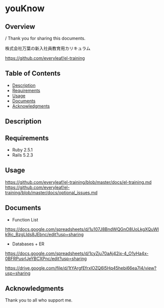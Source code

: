 # youKnow

## Overview
/ Thank you for sharing this documents. 


株式会社万葉の新入社員教育用カリキュラム 


https://github.com/everyleaf/el-training

## Table of Contents
- [Description](#description)
- [Requirements](#requirements)
- [Usage](#usage)
- [Documents](#documents)
- [Acknowledgments](#acknowledgments)

## Description

## Requirements
* Ruby  2.5.1
* Rails 5.2.3

## Usage

https://github.com/everyleaf/el-training/blob/master/docs/el-training.md
https://github.com/everyleaf/el-training/blob/master/docs/optional_issues.md

## Documents
- Function List

https://docs.google.com/spreadsheets/d/1u107J8BndWQGnO8UoLkgXQuWIk9ic_BzgLIds8JEbnc/edit?usp=sharing

- Databases + ER

https://docs.google.com/spreadsheets/d/1cyZju70aAj42ix-4_O1yHa4x-0BFRPusrIJeYBCXPnc/edit?usp=sharing

https://drive.google.com/file/d/1tYArgfEfrxlOZQ6l5Hq45hebi66ea7I4/view?usp=sharing

## Acknowledgments
Thank you to all who support me.  
